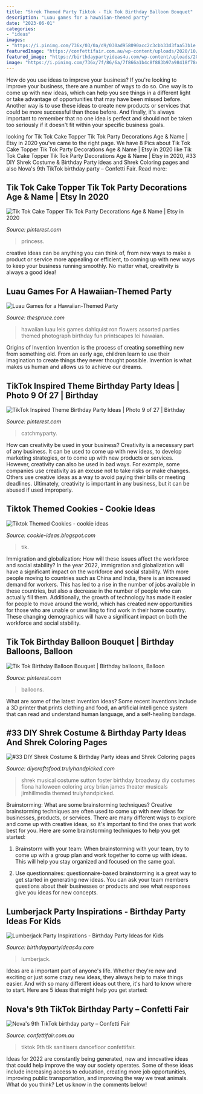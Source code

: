 ```yaml
---
title: "Shrek Themed Party Tiktok - Tik Tok Birthday Balloon Bouquet"
description: "Luau games for a hawaiian-themed party"
date: "2023-06-01"
categories:
- "ideas"
images:
- "https://i.pinimg.com/736x/03/0a/d9/030ad958090acc2c3cbb33d3faa53b1e.jpg"
featuredImage: "https://confettifair.com.au/wp-content/uploads/2020/10/IMG_8786.jpg"
featured_image: "https://birthdaypartyideas4u.com/wp-content/uploads/2020/09/tiktok-party-cookies.jpg"
image: "https://i.pinimg.com/736x/7f/86/6a/7f866a1b4c8f883b97a98418f78e415a.jpg"
---
```



How do you use ideas to improve your business?
If you're looking to improve your business, there are a number of ways to do so. One way is to come up with new ideas, which can help you see things in a different light or take advantage of opportunities that may have been missed before. Another way is to use these ideas to create new products or services that could be more successful than those before. And finally, it's always important to remember that no one idea is perfect and should not be taken too seriously if it doesn't fit within your specific business goals.

	

		
looking for Tik Tok Cake Topper Tik Tok Party Decorations Age &amp; Name | Etsy in 2020 you've came to the right page. We have 8 Pics about Tik Tok Cake Topper Tik Tok Party Decorations Age &amp; Name | Etsy in 2020 like Tik Tok Cake Topper Tik Tok Party Decorations Age &amp; Name | Etsy in 2020, #33 DIY Shrek Costume &amp; Birthday Party ideas and Shrek Coloring pages and also Nova&#039;s 9th TikTok birthday party – Confetti Fair. Read more:
		
    
## Tik Tok Cake Topper Tik Tok Party Decorations Age &amp; Name | Etsy In 2020

<img loading=lazy src="https://i.pinimg.com/736x/03/0a/d9/030ad958090acc2c3cbb33d3faa53b1e.jpg" onerror="this.onerror=null;this.src='https://tse2.mm.bing.net/th?id=OIP.W5y5mfjeDow5i8IMc2EIeAHaGe&amp;pid=15.1';" alt="Tik Tok Cake Topper Tik Tok Party Decorations Age &amp; Name | Etsy in 2020">

_Source: pinterest.com_

>princess. 

	

creative ideas can be anything you can think of, from new ways to make a product or service more appealing or efficient, to coming up with new ways to keep your business running smoothly. No matter what, creativity is always a good idea!

    
## Luau Games For A Hawaiian-Themed Party

<img loading=lazy src="https://www.thespruce.com/thmb/bcTbrbvCz3MzAJnlR9aNC0rN56Y=/2000x1500/filters:fill(auto,1)/GettyImages-597293198-e2dc70ee2ca9402a848776de07026ad7.jpg" onerror="this.onerror=null;this.src='https://tse4.mm.bing.net/th?id=OIP.5UwVjHs-wn82duAimjo1ngHaFj&amp;pid=15.1';" alt="Luau Games for a Hawaiian-Themed Party">

_Source: thespruce.com_

>hawaiian luau leis games dahlquist ron flowers assorted parties themed photograph birthday fun printscapes lei hawaian. 

	

Origins of Invention
Invention is the process of creating something new from something old. From an early age, children learn to use their imagination to create things they never thought possible. Invention is what makes us human and allows us to achieve our dreams.

    
## TikTok Inspired Theme Birthday Party Ideas | Photo 9 Of 27 | Birthday

<img loading=lazy src="https://i.pinimg.com/736x/7f/86/6a/7f866a1b4c8f883b97a98418f78e415a.jpg" onerror="this.onerror=null;this.src='https://tse2.mm.bing.net/th?id=OIP.OOi4scVcD2fRRGHmRi8WkQHaLH&amp;pid=15.1';" alt="TikTok Inspired Theme Birthday Party Ideas | Photo 9 of 27 | Birthday">

_Source: pinterest.com_

>catchmyparty. 

	

How can creativity be used in your business?
Creativity is a necessary part of any business. It can be used to come up with new ideas, to develop marketing strategies, or to come up with new products or services. However, creativity can also be used in bad ways. For example, some companies use creativity as an excuse not to take risks or make changes. Others use creative ideas as a way to avoid paying their bills or meeting deadlines. Ultimately, creativity is important in any business, but it can be abused if used improperly.

    
## Tiktok Themed Cookies - Cookie Ideas

<img loading=lazy src="https://birthdaypartyideas4u.com/wp-content/uploads/2020/09/tiktok-party-cookies.jpg" onerror="this.onerror=null;this.src='https://tse4.mm.bing.net/th?id=OIP.2rpSiTDBmg5EcDzNy5RsBgHaJ4&amp;pid=15.1';" alt="Tiktok Themed Cookies - cookie ideas">

_Source: cookie-ideas.blogspot.com_

>tik. 

	

Immigration and globalization: How will these issues affect the workforce and social stability?
In the year 2022, immigration and globalization will have a significant impact on the workforce and social stability. With more people moving to countries such as China and India, there is an increased demand for workers. This has led to a rise in the number of jobs available in these countries, but also a decrease in the number of people who can actually fill them. Additionally, the growth of technology has made it easier for people to move around the world, which has created new opportunities for those who are unable or unwilling to find work in their home country. These changing demographics will have a significant impact on both the workforce and social stability.

    
## Tik Tok Birthday Balloon Bouquet | Birthday Balloons, Balloon

<img loading=lazy src="https://i.pinimg.com/originals/17/36/6d/17366d6fcaa14943eafacea933161b07.jpg" onerror="this.onerror=null;this.src='https://tse1.mm.bing.net/th?id=OIP.traMVV3ZZbXjywy2hVCRWAHaJ0&amp;pid=15.1';" alt="Tik Tok Birthday Balloon Bouquet | Birthday balloons, Balloon">

_Source: pinterest.com_

>balloons. 

	

What are some of the latest invention ideas?
Some recent inventions include a 3D printer that prints clothing and food, an artificial intelligence system that can read and understand human language, and a self-healing bandage.

    
## #33 DIY Shrek Costume &amp; Birthday Party Ideas And Shrek Coloring Pages

<img loading=lazy src="http://diycraftsfood.trulyhandpicked.com/wp-content/uploads/2016/07/Shrek-party-costume-idea_mg.jpg" onerror="this.onerror=null;this.src='https://tse4.mm.bing.net/th?id=OIP.ZXm2di_yVVukpe24Iw4djQHaLZ&amp;pid=15.1';" alt="#33 DIY Shrek Costume &amp; Birthday Party ideas and Shrek Coloring pages">

_Source: diycraftsfood.trulyhandpicked.com_

>shrek musical costume sutton foster birthday broadway diy costumes fiona halloween coloring arcy brian james theater musicals jimhillmedia themed trulyhandpicked. 

	

Brainstorming: What are some brainstorming techniques?
Creative brainstorming techniques are often used to come up with new ideas for businesses, products, or services. There are many different ways to explore and come up with creative ideas, so it's important to find the ones that work best for you. Here are some brainstorming techniques to help you get started:
1. Brainstorm with your team: When brainstorming with your team, try to come up with a group plan and work together to come up with ideas. This will help you stay organized and focused on the same goal.

2. Use questionnaires: questionnaire-based brainstorming is a great way to get started in generating new ideas. You can ask your team members questions about their businesses or products and see what responses give you ideas for new concepts.


    
## Lumberjack Party Inspirations - Birthday Party Ideas For Kids

<img loading=lazy src="https://www.birthdaypartyideas4u.com/wp-content/uploads/2017/12/Lumberjack-Party.png" onerror="this.onerror=null;this.src='https://tse4.mm.bing.net/th?id=OIP.4_A-KGnknp1RYWEasvYMUAHaLZ&amp;pid=15.1';" alt="Lumberjack Party Inspirations - Birthday Party Ideas for Kids">

_Source: birthdaypartyideas4u.com_

>lumberjack. 

	

Ideas are a important part of anyone's life. Whether they're new and exciting or just some crazy new ideas, they always help to make things easier. And with so many different ideas out there, it's hard to know where to start. Here are 5 ideas that might help you get started: 

    
## Nova&#039;s 9th TikTok Birthday Party – Confetti Fair

<img loading=lazy src="https://confettifair.com.au/wp-content/uploads/2020/10/IMG_8786.jpg" onerror="this.onerror=null;this.src='https://tse4.mm.bing.net/th?id=OIP.xxILVdx1woF-A8poORo8ZwHaJ3&amp;pid=15.1';" alt="Nova&#039;s 9th TikTok birthday party – Confetti Fair">

_Source: confettifair.com.au_

>tiktok 9th tik sanitisers dancefloor confettifair. 

	

Ideas for 2022 are constantly being generated, new and innovative ideas that could help improve the way our society operates. Some of these ideas include increasing access to education, creating more job opportunities, improving public transportation, and improving the way we treat animals. What do you think? Let us know in the comments below!


